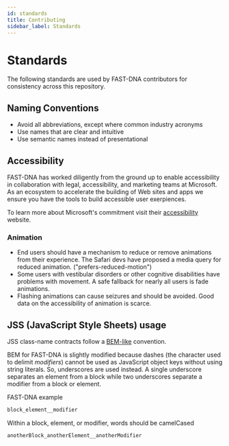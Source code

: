 ```yaml
---
id: standards
title: Contributing
sidebar_label: Standards
---
```


# Standards

The following standards are used by FAST-DNA contributors for consistency across this repository.

## Naming Conventions

* Avoid all abbreviations, except where common industry acronyms
* Use names that are clear and intuitive
* Use semantic names instead of presentational

## Accessibility

FAST-DNA has worked diligently from the ground up to enable accessibility in collaboration with legal, accessibility, and marketing teams at Microsoft. As an ecosystem to accelerate the building of Web sites and apps we ensure you have the tools to build accessible user exerpiences.

To learn more about Microsoft's commitment visit their [accessibility](https://www.microsoft.com/en-us/accessibility) website.

### Animation

* End users should have a mechanism to reduce or remove animations from their experience. The Safari devs have proposed a media query for reduced animation. ("prefers-reduced-motion")
* Some users with vestibular disorders or other cognitive disabilities have problems with movement. A safe fallback for nearly all users is fade animations.
* Flashing animations can cause seizures and should be avoided. Good data on the accessibility of animation is scarce.

## JSS (JavaScript Style Sheets) usage

JSS class-name contracts follow a [BEM-like](http://getbem.com/naming/) convention.

BEM for FAST-DNA is slightly modified because dashes (the character used to delimit *modifiers*) cannot be used as JavaScript object keys without using string literals. So, underscores are used instead. A single underscore separates an element from a block while two underscores separate a modifier from a block or element.

FAST-DNA example

```html
block_element__modifier
```

Within a block, element, or modifier, words should be camelCased

```html
anotherBlock_anotherElement__anotherModifier
```